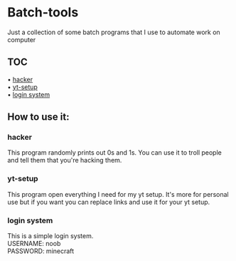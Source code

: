 # Batch-tools
Just a collection of some batch programs that I use to automate work on computer

## TOC

• [hacker](https://github.com/leja123/Batch-tools/blob/master/hacker.bat)<br>
• [yt-setup](https://github.com/leja123/Batch-tools/blob/master/yt-setup.bat)<br>
• [login system](https://github.com/leja123/Batch-tools/blob/master/loginsystem.bat)

## How to use it:

### hacker

This program randomly prints out 0s and 1s.
You can use it to troll people and tell them that you're hacking them.

### yt-setup

This program open everything I need for my yt setup.
It's more for personal use but if you want you can replace links and use it for your yt setup.

### login system

This is a simple login system. <br>
USERNAME: noob<br>
PASSWORD: minecraft



